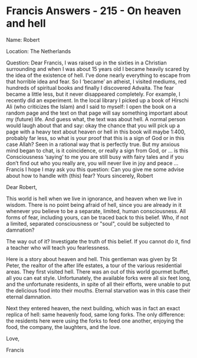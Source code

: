 # Francis Answers - 215 - On heaven and hell
Name: Robert&nbsp;
  

Location: The Netherlands&nbsp;

Question: Dear Francis, I was raised up in the sixties in a Christian surrounding and when I was about 15 years old I became heavily scared by the idea of the existence of hell. I&rsquo;ve done nearly everything to escape from that horrible idea and fear. So I &lsquo;became&rsquo; an atheist, I visited mediums, red hundreds of spiritual books and finally I discovered Advaita. The fear became a little less, but it never disappeared completely. For example, I recently did an experiment. In the local library I picked up a book of Hirschi Ali (who criticizes the Islam) and I said to myself: I open the book on a random page and the text on that page will say something important about my (future) life. And guess what, the text was about hell. A normal person would laugh about that and say: okay the chance that you will pick up a page with a heavy text about heaven or hell in this book will maybe 1:400, probably far less, so what is your proof that this is a sign of God or in this case Allah? Seen in a rational way that is perfectly true. But my anxious mind began to chat, is it coincidence, or really a sign from God, or &hellip; is this Consciousness &lsquo;saying&rsquo; to me you are still busy with fairy tales and if you don&rsquo;t find out who you really are, you will never live in joy and peace &hellip; Francis I hope I may ask you this question: Can you give me some advise about how to handle with (this) fear? Yours sincerely, Robert

Dear Robert,

This world is hell when we live in ignorance, and heaven when we live in wisdom. There is no point being afraid of hell, since you are already in it whenever you believe to be a separate, limited, human consciousness. All forms of fear, including yours, can be traced back to this belief. Who, if not a limited, separated consciousness or &quot;soul&quot;, could be subjected to damnation?

The way out of it? Investigate the truth of this belief. If you cannot do it, find a teacher who will teach you fearlessness.

Here is a story about heaven and hell. This gentleman was given by St Peter, the realtor of the after life estates, a tour of the various residential areas. They first visited hell. There was an out of this world gourmet buffet, all you can eat style. Unfortunately, the available forks were all six feet long, and the unfortunate residents, in spite of all their efforts, were unable to put the delicious food into their mouths. Eternal starvation was in this case their eternal damnation.

Next they entered heaven, the next building, which was in fact an exact replica of hell: same heavenly food, same long forks. The only difference: the residents here were using the forks to feed one another, enjoying the food, the company, the laughters, and the love.

Love,

Francis

